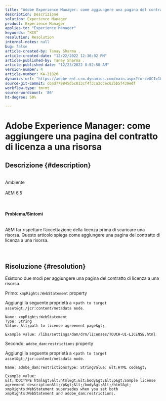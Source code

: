 ```yaml
---
title: "Adobe Experience Manager: come aggiungere una pagina del contratto di licenza a una risorsa"
description: Descrizione
solution: Experience Manager
product: Experience Manager
applies-to: "Experience Manager"
keywords: “KCS”
resolution: Resolution
internal-notes: null
bug: false
article-created-by: Tanay Sharma .
article-created-date: "12/22/2022 12:36:02 PM"
article-published-by: Tanay Sharma .
article-published-date: "12/23/2022 8:52:50 AM"
version-number: 4
article-number: KA-21020
dynamics-url: "https://adobe-ent.crm.dynamics.com/main.aspx?forceUCI=1&pagetype=entityrecord&etn=knowledgearticle&id=e851b830-f581-ed11-81ac-6045bd006239"
source-git-commit: cbad779845d5c013cf4f3ca3ccec025b5f439edf
workflow-type: tm+mt
source-wordcount: '86'
ht-degree: 50%

---
```


# Adobe Experience Manager: come aggiungere una pagina del contratto di licenza a una risorsa

## Descrizione {#description}

<br>Ambiente<br><br>AEM 6.5<br><br> <br><br><b>Problema/Sintomi</b><br><br><br>AEM far rispettare l’accettazione della licenza prima di scaricare una risorsa. Questo articolo spiega come aggiungere una pagina del contratto di licenza a una risorsa.<br><br> 

## Risoluzione {#resolution}


Esistono due modi per aggiungere una pagina del contratto di licenza a una risorsa.

Primo: `xmpRights:WebStatement` property

Aggiungi la seguente proprietà a &lt;`path to target asset&gt;/jcr:content/metadata node`.




```
Name: xmpRights:WebStatement
Type: String
Value: &lt;path to license agreement page&gt;
```




`Example value: /libs/settings/dam/drm/licenses/TOUCH-UI-LICENSE.html`



Secondo: `adobe_dam:restrictions` property

Aggiungi la seguente proprietà a &lt;`path to target asset&gt;/jcr:content/metadata node`.




```
Name: adobe_dam:restrictionsType: StringValue: &lt;HTML code&gt;
```







```
Example value:
&lt;!DOCTYPE html&gt;&lt;html&gt;&lt;body&gt;&lt;p&gt;Sample license agreement description&lt;/p&gt;&lt;/body&gt;&lt;/html&gt;
xmpRights:WebStatement supersedes when you set both xmpRights:WebStatement and adobe_dam:restrictions.
```



